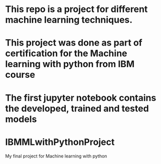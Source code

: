 # This repo is a project for different machine learning techniques.
# This project was done as part of certification for the Machine learning with python from IBM course
# The first jupyter notebook contains the developed, trained and tested models

# IBMMLwithPythonProject
My final project for Machine learning with python
